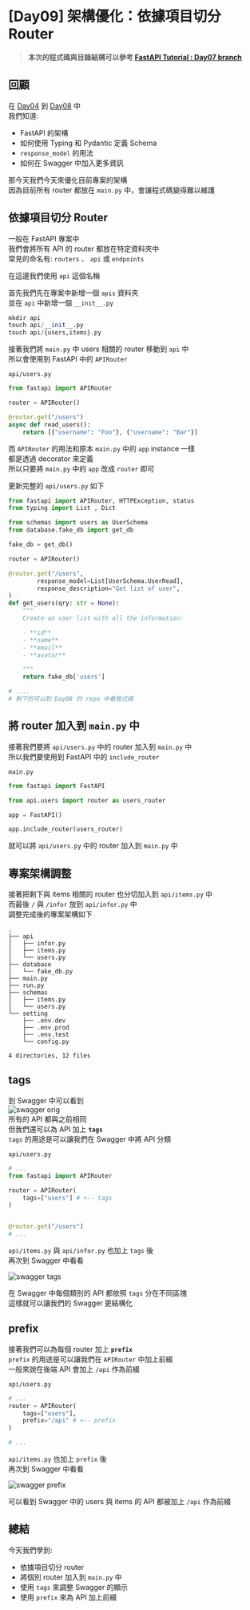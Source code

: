 # [Day09] 架構優化：依據項目切分 Router

> **本次的程式碼與目錄結構可以參考 [FastAPI Tutorial : Day07 branch](https://github.com/jason810496/iThome2023-FastAPI-Tutorial/tree/Day08)** <br>

## 回顧

在 [Day04](https://github.com/jason810496/iThome2023-FastAPI-Tutorial/tree/Day04) 到 [Day08](https://github.com/jason810496/iThome2023-FastAPI-Tutorial/tree/Day08) 中 <br>
我們知道:
- FastAPI 的架構
- 如何使用 Typing 和 Pydantic 定義 Schema
- `response_model` 的用法
- 如何在 Swagger 中加入更多資訊


那今天我們今天來優化目前專案的架構 <br>
因為目前所有 router 都放在 `main.py` 中，會讓程式碼變得難以維護 <br>

## 依據項目切分 Router

一般在 FastAPI 專案中 <br>
我們會將所有 API 的 router 都放在特定資料夾中 <br>
常見的命名有: `routers` 、 `api` 或 `endpoints` <br>

在這邊我們使用 `api` 這個名稱 <br>

首先我們先在專案中新增一個 `apis` 資料夾 <br>
並在 `api` 中新增一個 `__init__.py` <br>
```python
mkdir api
touch api/__init__.py
touch api/{users,items}.py
```

接著我們將 `main.py` 中 users 相關的 router 移動到 `api` 中 
<br>
所以會使用到 FastAPI 中的 `APIRouter` <br>

`api/users.py`
```python
from fastapi import APIRouter

router = APIRouter()

@router.get("/users")
async def read_users():
    return [{"username": "Foo"}, {"username": "Bar"}]
```
而 `APIRouter` 的用法和原本 `main.py` 中的 `app` instance 一樣 <br>
都是透過 decorator 來定義 <br>
所以只要將 `main.py` 中的 `app` 改成 `router` 即可 <br>

更新完整的 `api/users.py` 如下
```python
from fastapi import APIRouter, HTTPException, status
from typing import List , Dict

from schemas import users as UserSchema
from database.fake_db import get_db

fake_db = get_db()

router = APIRouter()

@router.get("/users", 
        response_model=List[UserSchema.UserRead],
        response_description="Get list of user",  
)
def get_users(qry: str = None):
    """
    Create an user list with all the information:

    - **id**
    - **name**
    - **email**
    - **avatar**

    """
    return fake_db['users']

# ....
# 剩下的可以到 Day08 的 repo 中看程式碼
```


## 將 router 加入到 `main.py` 中

接著我們要將 `api/users.py` 中的 router 加入到 `main.py` 中 <br>
所以我們要使用到 FastAPI 中的 `include_router` <br>

`main.py`
```python
from fastapi import FastAPI 

from api.users import router as users_router

app = FastAPI()

app.include_router(users_router)
```
就可以將 `api/users.py` 中的 router 加入到 `main.py` 中 <br>

## 專案架構調整

接著把剩下與 items 相關的 router 也分切加入到 `api/items.py` 中 <br>
而最後 `/` 與 `/infor` 放到 `api/infor.py` 中 <br>
調整完成後的專案架構如下 <br>

```
.
├── api
│   ├── infor.py
│   ├── items.py
│   └── users.py
├── database
│   └── fake_db.py
├── main.py
├── run.py
├── schemas
│   ├── items.py
│   └── users.py
└── setting
    ├── .env.dev
    ├── .env.prod
    ├── .env.test
    └── config.py

4 directories, 12 files
```

## tags 

到 Swagger 中可以看到 <br>
![swagger orig](https://raw.githubusercontent.com/jason810496/iThome2023-FastAPI-Tutorial/Images/assets/Day09/swagger-orig.png)<br>
所有的 API 都與之前相同 <br>
但我們還可以為 API 加上 **`tags`** <br>
`tags` 的用途是可以讓我們在 Swagger 中將 API 分類 <br>

`api/users.py`
```python
# ...
from fastapi import APIRouter

router = APIRouter(
    tags=["users"] # <-- tags
)


@router.get("/users")
# ...
```

`api/items.py` 與 `api/infor.py` 也加上 `tags` 後 <br>
再次到 Swagger 中看看 <br>

![swagger tags](https://raw.githubusercontent.com/jason810496/iThome2023-FastAPI-Tutorial/Images/assets/Day09/swagger-tags.png)<br>

在 Swagger 中每個類別的 API 都依照 `tags` 分在不同區塊 <br>
這樣就可以讓我們的 Swagger 更結構化 <br>

## prefix

接著我們可以為每個 router 加上 **`prefix`** <br>
`prefix` 的用途是可以讓我們在 `APIRouter` 中加上前綴 <br>
一般來說在後端 API 會加上 `/api` 作為前綴 <br>

`api/users.py`
```python
# ...
router = APIRouter(
    tags=["users"],
    prefix="/api" # <-- prefix
)

# ...
```

`api/items.py` 也加上 `prefix` 後 <br>
再次到 Swagger 中看看 <br>

![swagger prefix](https://raw.githubusercontent.com/jason810496/iThome2023-FastAPI-Tutorial/Images/assets/Day09/swagger-prefix.png)<br>

可以看到 Swagger 中的 users 與 items 的 API 都被加上 `/api` 作為前綴 <br>

## 總結

今天我們學到:
- 依據項目切分 router
- 將個別 router 加入到 `main.py` 中
- 使用 `tags` 來調整 Swagger 的顯示
- 使用 `prefix` 來為 API 加上前綴